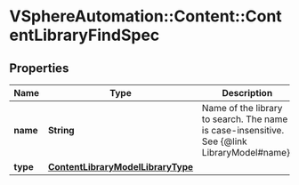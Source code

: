 # VSphereAutomation::Content::ContentLibraryFindSpec

## Properties
Name | Type | Description | Notes
------------ | ------------- | ------------- | -------------
**name** | **String** | Name of the library to search. The name is case-insensitive. See {@link LibraryModel#name}. | [optional] 
**type** | [**ContentLibraryModelLibraryType**](ContentLibraryModelLibraryType.md) |  | [optional] 


